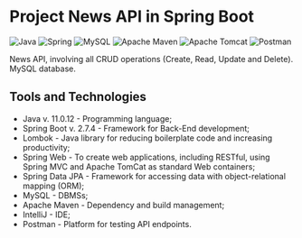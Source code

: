 # Project News API in Spring Boot
![Java](https://img.shields.io/badge/java-%23ED8B00.svg?style=for-the-badge&logo=java&logoColor=white) ![Spring](https://img.shields.io/badge/spring-%236DB33F.svg?style=for-the-badge&logo=spring&logoColor=white) ![MySQL](https://img.shields.io/badge/mysql-%2300f.svg?style=for-the-badge&logo=mysql&logoColor=white) ![Apache Maven](https://img.shields.io/badge/Apache%20Maven-C71A36?style=for-the-badge&logo=Apache%20Maven&logoColor=white) ![Apache Tomcat](https://img.shields.io/badge/apache%20tomcat-%23F8DC75.svg?style=for-the-badge&logo=apache-tomcat&logoColor=black) ![Postman](https://img.shields.io/badge/Postman-FF6C37?style=for-the-badge&logo=postman&logoColor=white)

News API, involving all CRUD operations (Create, Read, Update and Delete). MySQL database.

## Tools and Technologies

- Java v. 11.0.12 - Programming language;
- Spring Boot v. 2.7.4 - Framework for Back-End development;
- Lombok - Java library for reducing boilerplate code and increasing productivity;
- Spring Web - To create web applications, including RESTful, using Spring MVC and Apache TomCat as standard Web containers;
- Spring Data JPA - Framework for accessing data with object-relational mapping (ORM);
- MySQL - DBMSs;
- Apache Maven - Dependency and build management;
- IntelliJ - IDE;
- Postman - Platform for testing API endpoints.
